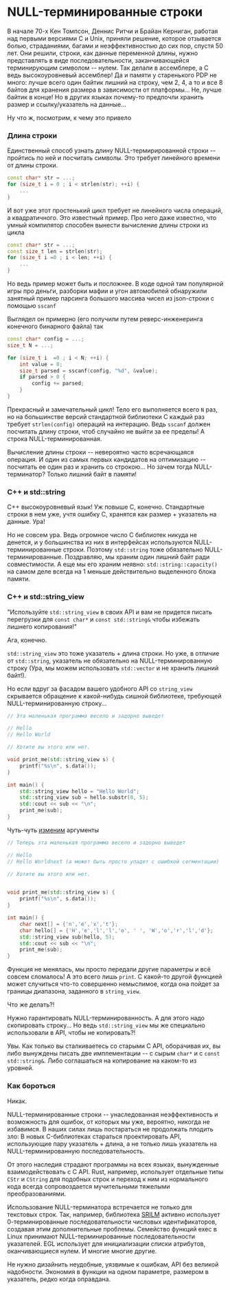 # NULL-терминированные строки

В начале 70-х Кен Томпсон, Деннис Ритчи и Брайан Керниган, работая над первыми версиями C и Unix, приняли решение, которое отзывается болью, страданиями, багами и неэффективностью до сих пор, спустя 50 лет.
Они решили, строки, как данные переменной длины, нужно представлять в виде последовательности, заканчивающейся терминирующим символом -- нулем. Так делали в ассемблере, а C ведь высокоуровневый ассемблер! Да и памяти у старенького PDP не много: лучше всего один байтик лишний на строку, чем 2, 4, а то и все 8 байтов для хранения размера в зависимости от платформы... Не, лучше байтик в конце!
Но в других языках почему-то предпочли хранить размер и ссылку/указатель на данные...

Ну что ж, посмотрим, к чему это привело

### Длина строки

Единственный способ узнать длину NULL-термирированной строки -- пройтись по ней и посчитать символы. Это требует линейного времени от длины строки.

```C++
const char* str = ...;
for (size_t i = 0 ; i < strlen(str); ++i) {
    ...
}
```

И вот уже этот простенький цикл требует не линейного числа операций, а квадратичного. Это известный пример. Про него даже известно, что умный компилятор способен вынести вычисление длины строки из цикла

```C++
const char* str = ...;
const size_t len = strlen(str);
for (size_t i =0 ; i < len; ++i) {
    ...
}
```

Но ведь пример может быть и посложнее. В коде одной там популярной игры про деньги, разборки мафии и угон автомобилей обнаружили занятный пример парсинга большого массива чисел из json-строки с помощью `sscanf`

Выглядел он примерно (его получили путем реверс-инженеринга конечного бинарного файла) так

```C++
const char* config = ...;
size_t N = ...;

for (size_t i  =0 ; i < N; ++i) {
    int value = 0;
    size_t parsed = sscanf(config, "%d", &value);
    if parsed > 0 {
        config += parsed;
    }
}
```

Прекрасный и замечательный цикл! Тело его выполняется всего `N` раз, но на большинстве версий стандартной библиотеки C каждый раз требует `strlen(config)`  операций на интерацию. Ведь `sscanf` должен посчитать длину строки, чтоб случайно не выйти за ее пределы! А строка NULL-терминированная.

Вычисление длины строки -- невероятно часто всречающаяся операция. И один из самых первых кандидатов на оптимизацию -- посчитать ее один раз и хранить со строкою... Но зачем тогда NULL-терминатор? Только лишний байт в памяти!


### С++ и std::string

C++ высокоуровневый язык! Уж повыше C, конечно.  Стандартные строки в нем уже, учтя ошибку C, хранятся как размер + указатель на данные. Ура!

Но не совсем ура. Ведь огромное число C библиотек никуда не денется, и у большинства из них в интерфейсах используются NULL-терминированные строки.
Поэтому `std::string` тоже обязательно NULL-терминированные. Поздравляю, мы храним один лишний байт ради совместимости. А еще мы его храним неявно: `std::string::capacity()` на самом деле всегда на 1 меньше действительно выделенного блока памяти.

### C++ и std::string_view

"Используйте `std::string_view` в своих API и вам не придется писать перегрузки для `const char*` и `const std::string&` чтобы избежать лишнего копирования!"

Ага, конечно.

`std::string_view` это тоже указатель + длина строки. Но уже, в отличие от `std::string`, указатель не обязательно на NULL-терминированную строку (Ура, мы можем использовать `std::vector` и не хранить лишний байт!).

Но если вдруг за фасадом вашего удобного API со `string_view` скрывается обращение к какой-нибудь сишной библиотеке, требующей NULL-терминированную строку...

```C++
// Эта маленькая программа весело и задорно выведет

// Hello
// Hello World

// Хотите вы этого или нет.

void print_me(std::string_view s) {
    printf("%s\n", s.data());
}

int main() {
    std::string_view hello = "Hello World";
    std::string_view sub = hello.substr(0, 5);
    std::cout << sub << "\n";
    print_me(sub);
}
```

Чуть-чуть [изменим](https://godbolt.org/z/qPoeha4jc) аргументы

```C++
// Теперь эта маленькая программа весело и задорно выведет

// Hello
// Hello Worldnext (а может быть просто упадет с ошибкой сегментации)

// Хотите вы этого или нет.


void print_me(std::string_view s) {
    printf("%s\n", s.data());
}

int main() {
    char next[] = {'n','e','x','t'};
    char hello[] = {'H','e','l','l','o', ' ', 'W','o','r','l','d'};
    std::string_view sub(hello, 5);
    std::cout << sub << "\n";
    print_me(sub);
}
```


Функция не менялась, мы просто передали другие параметры и всё совсем сломалось! А это всего лишь `print`. С какой-то другой функцией может случиться что-то совершенно немыслимое, когда она пойдет за границы диапазона, заданного в `string_view`.

Что же делать?!

Нужно гарантировать NULL-терминированность. А для этого надо скопировать строку... Но ведь `std::string_view` мы же специально использовали в API, чтобы не копировать?!

Увы. Как только вы сталкиваетесь со старыми C API, оборачивая их, вы либо вынуждены писать две имплементации -- с сырым `char*` и c `const std::string&`.  Либо соглашаться на копирование на каком-то из уровней.

### Как бороться

Никак.

NULL-терминированные строки -- унаследованная неэффективность и возможность для ошибок, от которых мы уже, вероятно, никогда не избавимся. В наших силах лишь постараться не продолжать плодить зло:
В новых C-библиотеках стараться проектировать API, использующие пару указатель + длина, а не только лишь указатель на NULL-терминированную последовательность.

От этого наследия страдают программы на всех языках, вынужденные взаимодействовать с C API.
Rust, например, использует отдельные типы `CStr` и `CString` для подобных строк и переход к ним из нормального кода всегда сопровоздается мучительными тяжелыми преобразованиями.

Использование NULL-терминатора встречается не только для текстовых строк. Так, например, библиотека [SRILM](http://www.speech.sri.com/projects/srilm/) активно использует 0-терминированные последовательности числовых идентификаторов, создавая этим дополнительные проблемы.
Семейство функций exec в Linux принимают NULL-терминированные последовательности указателей.
EGL использует для инициализации списки атрибутов, оканчивающиеся нулем.
И многие многие другие.

Не нужно дизайнить неудобные, уязвимые к ошибкам, API без великой надобности. Экономия в функции на одном параметре, размером в указатель, редко когда оправдана.


